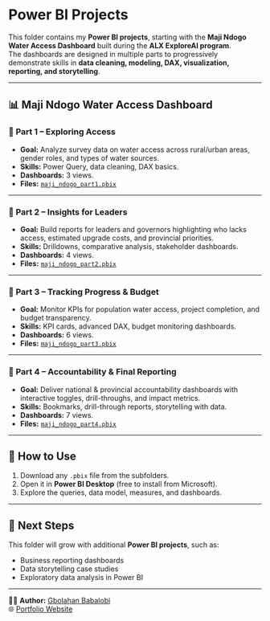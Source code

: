 # Power BI Projects

This folder contains my **Power BI projects**, starting with the **Maji Ndogo Water Access Dashboard** built during the **ALX ExploreAI program**.  
The dashboards are designed in multiple parts to progressively demonstrate skills in **data cleaning, modeling, DAX, visualization, reporting, and storytelling**.  

---

## 📊 Maji Ndogo Water Access Dashboard

### 🔹 Part 1 – Exploring Access
- **Goal:** Analyze survey data on water access across rural/urban areas, gender roles, and types of water sources.  
- **Skills:** Power Query, data cleaning, DAX basics.  
- **Dashboards:** 3 views.  
- **Files:** [`maji_ndogo_part1.pbix`](./maji-ndogo-part1/maji_ndogo_part1.pbix)

---

### 🔹 Part 2 – Insights for Leaders
- **Goal:** Build reports for leaders and governors highlighting who lacks access, estimated upgrade costs, and provincial priorities.  
- **Skills:** Drilldowns, comparative analysis, stakeholder dashboards.  
- **Dashboards:** 4 views.  
- **Files:** [`maji_ndogo_part2.pbix`](./maji-ndogo-part2/maji_ndogo_part2.pbix)

---

### 🔹 Part 3 – Tracking Progress & Budget
- **Goal:** Monitor KPIs for population water access, project completion, and budget transparency.  
- **Skills:** KPI cards, advanced DAX, budget monitoring dashboards.  
- **Dashboards:** 6 views.  
- **Files:** [`maji_ndogo_part3.pbix`](./maji-ndogo-part3/maji_ndogo_part3.pbix)

---

### 🔹 Part 4 – Accountability & Final Reporting
- **Goal:** Deliver national & provincial accountability dashboards with interactive toggles, drill-throughs, and impact metrics.  
- **Skills:** Bookmarks, drill-through reports, storytelling with data.  
- **Dashboards:** 7 views.  
- **Files:** [`maji_ndogo_part4.pbix`](./maji-ndogo-part4/maji_ndogo_part4.pbix)

---

## 🚀 How to Use
1. Download any `.pbix` file from the subfolders.  
2. Open it in **Power BI Desktop** (free to install from Microsoft).  
3. Explore the queries, data model, measures, and dashboards.  

---

## 📌 Next Steps
This folder will grow with additional **Power BI projects**, such as:  
- Business reporting dashboards  
- Data storytelling case studies  
- Exploratory data analysis in Power BI  

---

👨‍💻 **Author:** [Gbolahan Babalobi](https://github.com/gbolahanbabalobi)  
🌐 [Portfolio Website](https://gbolahanbabalobi.github.io)

